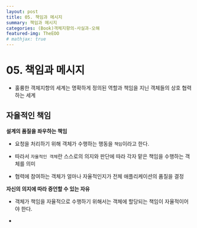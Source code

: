 ```yaml
---
layout: post
title: 05. 책임과 메시지
summary: 책임과 메시지
categories: (Book)객체지향의-사실과-오해
featured-img: TheEOO
# mathjax: true
---
```




# 05. 책임과 메시지

- 훌륭한 객체지향의 세계는 명확하게 정의된 역할과 책임을 지닌 객체들의 상호 협력하는 세계

## 자율적인 책임

**설계의 품질을 좌우하는 책임**

- 요청을 처리하기 위해 객체가 수행하는 행동을 `책임`이라고 한다.

- 따라서 `자율적인 객체`란 스스로의 의지와 판단에 따라 각자 맡은 책임을 수행하는 객체를 의미

- 협력에 참여하는 객체가 얼마나 자율적인지가 전체 애플리케이션의 품질을 결정

**자신의 의지에 따라 증언할 수 있는 자유**

- 객체가 책임을 자율적으로 수행하기 위해서는 객체에 할당되는 책임이 자율적이어야 한다.

- 
